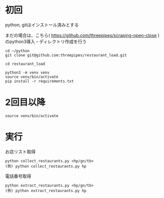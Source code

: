 # 初回

python, gitはインストール済みとする

まだの場合は、こちら(
 https://github.com/threepipes/scraping-open-close )のpython3導入・ディレクトリ作成を行う

```commandline
cd ~/python
git clone git@github.com:threepipes/restaurant_load.git

cd restaurant_load

python3 -m venv venv
source venv/bin/activate
pip install -r requirements.txt
```


# 2回目以降

```commandline
source venv/bin/activate
```

# 実行

お店リスト取得
```commandline
python collect_restaurants.py <hp/gn/tb>
(例) python collect_restaurants.py hp
```

電話番号取得
```commandline
python extract_restaurants.py <hp/gn/tb>
(例) python extract_restaurants.py hp
```
